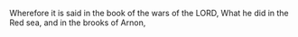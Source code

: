 Wherefore it is said in the book of the wars of the LORD, What he did in the Red sea, and in the brooks of Arnon,
